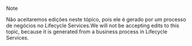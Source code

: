 > [!NOTE]
> <span data-ttu-id="41918-101">Não aceitaremos edições neste tópico, pois ele é gerado por um processo de negócios no Lifecycle Services.</span><span class="sxs-lookup"><span data-stu-id="41918-101">We will not be accepting edits to this topic, because it is generated from a business process in Lifecycle Services.</span></span>